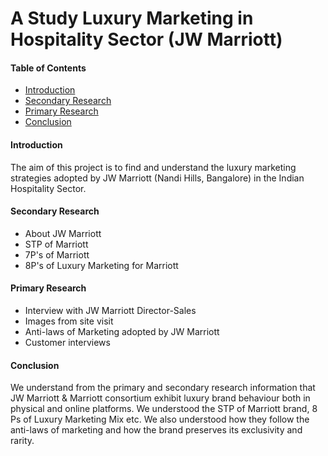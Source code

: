 # A Study Luxury Marketing in Hospitality Sector (JW Marriott)

#### Table of Contents
- [Introduction](#introduction)
- [Secondary Research](#secondary-research)
- [Primary Research](#primary-research)
- [Conclusion](#conclusion)
  
#### Introduction
The aim of this project is to find and understand the luxury marketing strategies adopted by JW Marriott (Nandi Hills, Bangalore) in the Indian Hospitality Sector.

#### Secondary Research
- About JW Marriott
- STP of Marriott
- 7P's of Marriott
- 8P's of Luxury Marketing for Marriott

#### Primary Research
- Interview with JW Marriott Director-Sales
- Images from site visit
- Anti-laws of Marketing adopted by JW Marriott
- Customer interviews

#### Conclusion
We understand from the primary and secondary research information that JW Marriott & Marriott consortium exhibit luxury brand behaviour both in physical and online platforms. We understood the STP of Marriott brand, 8 Ps of  Luxury Marketing Mix etc. We also understood how they follow the anti-laws of marketing and how the brand preserves its exclusivity and rarity.
